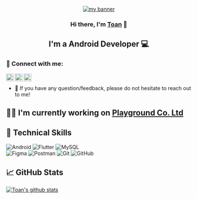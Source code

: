 <p align="center">
  <a href="https://github.com/ngoctoan99" target="_blank" rel="noreferrer"><img src="https://cdn.neowin.com/news/images/uploaded/2021/04/1619644762_github-desktop_story.jpg" alt="my banner"></a>
</p>
<h3 align="center">
Hi there, I'm <a href="https://github.com/ngoctoan99" target="_blank" rel="noreferrer">Toan</a> 👋
</h3>

<h2 align="center">
I'm a Android Developer 💻
</h2> 


### 🤝 Connect with me:

<a href="https://www.linkedin.com/in/toan-nguyen-ngoc-a9119421b/"><img align="left" src="https://raw.githubusercontent.com/yushi1007/yushi1007/main/images/linkedin.svg" alt="Nguyễn Ngọc Toàn | LinkedIn" width="21px"/></a>
<a href="https://www.facebook.com/toan21101999/"><img align="left" src="https://www.google.com/s2/favicons?sz=128&domain=https://facebook.com" alt="Nguyễn Ngọc Toàn | Facebook" width="21px"/></a>
<a href="https://github.com/ngoctoan99"><img align="left" src="https://www.google.com/s2/favicons?sz=128&domain=https://github.com" alt="Nguyễn Ngọc Toàn | Github" width="21px"/></a>
</br>
- 💬 If you have any question/feedback, please do not hesitate to reach out to me!
  
## 🧑‍💻 I'm currently working on <a href="https://www.playgroundx.site/" target="_blank" rel="noreferrer">Playground Co. Ltd</a>

## 💼 Technical Skills

![Android](https://img.shields.io/badge/android-%42f569.svg?style=for-the-badge&logo=android&logoColor=white)
![Flutter](https://img.shields.io/badge/flutter-%232361DAFB.svg?style=for-the-badge&logo=flutter&logoColor=white)
![MySQL](https://img.shields.io/badge/mysql-FF6C37.svg?style=for-the-badge&logo=mysql&logoColor=white)
</br>
![Figma](https://img.shields.io/badge/figma-%23F24E1E.svg?style=for-the-badge&logo=figma&logoColor=white)
![Postman](https://img.shields.io/badge/Postman-FF6C37?style=for-the-badge&logo=postman&logoColor=white)
![Git](https://img.shields.io/badge/git-%23F05033.svg?style=for-the-badge&logo=git&logoColor=white)
![GitHub](https://img.shields.io/badge/github-%23121011.svg?style=for-the-badge&logo=github&logoColor=white)

## 📈 GitHub Stats 

[![Toan's github stats](https://github-readme-stats.vercel.app/api?username=ngoctoan99)](https://github.com/ngoctoan99)
